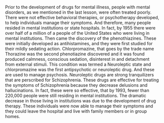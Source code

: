 Prior to the development of drugs for mental illness, people with mental
disorders, as we mentioned in the last lesson, were often treated poorly. There
were not effective behavioral therapies, or psychotherapy developed, to help
individuals manage their symptoms. And therefore, many people resided in mental
institutions or state hospitals. In fact, by 1955 there were over half of a
million of a people of the United States who were living in mental
institutions. Then came the discovery of the phenothiazines. These were
initially developed as antihistamines, and they were first studied for their
mildly sedating action. Chlorpromazine, that goes by the trade name Thorazine
was the second phenotiazine discovered and it was found produced calmness,
conscious sedation, disinterest in and detachment from external stimuli. This
condition was termed a Neuroleptic state and chlorpromazine was the first
antipsychotic or neuroleptic drug. And these are used to manage psychosis.
Neuroleptic drugs are strong tranquilizers that are perscribed for
Schizophrenia. These drugs are effective for treating the symptoms of
Schizophrenia because they decrease delusions and hallucinations. In fact,
these were so effective, that by 1993, fewer than 220,000 people were still
residing in mental institutions. The dramatic decrease in those living in
institutions was due to the development of drug therapy. These individuals were
now able to manage their symptoms and they could leave the hospital and live
with family members or in group homes.
